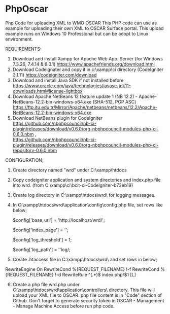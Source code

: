 # PhpOscar
Php Code for uploading XML to WMO OSCAR
This PHP code can use as example for uploading their own XML to OSCAR Surface portal.
This upload example runs on Windows 10 Professional but can be adopt to Linux environment. 

REQUIREMENTS:
1. Download and install Xampp for Apache Web App. Server (for Windows 7.3.26, 7.4.14 & 8.0.1) https://www.apachefriends.org/download.html 
2. Download  Codeignater and copy it in c:\xampp\ci directory (CodeIgniter 3.1.11)  https://codeigniter.com/download
3. Download and install Java SDK if not installed before https://www.oracle.com/java/technologies/javase-jdk11-downloads.html#license-lightbox 
4. Download Apache NetBeans 12 feature update 1 (NB 12.2) - Apache-NetBeans-12.2-bin-windows-x64.exe (SHA-512, PGP ASC)         https://ftp.itu.edu.tr/Mirror/Apache/netbeans/netbeans/12.2/Apache-NetBeans-12.2-bin-windows-x64.exe
5. Download NetBeans plugin for CodeIgniter https://github.com/nbphpcouncil/nb-ci-plugin/releases/download/v0.6.0/org-nbphpcouncil-modules-php-ci-0.6.0.nbm ,  
   https://github.com/nbphpcouncil/nb-ci-plugin/releases/download/v0.6.0/org-nbphpcouncil-modules-php-ci-repository-0.6.0.nbm
   
CONFIGURATION;
1. Create directory named "wrd" under C:\xampp\htdocs
2. Copy codeigniter application and system directories and index.php file into wrd. (from C:\xampp\ci\bcit-ci-CodeIgniter-b73eb19\)
3. Create log directory in C:\xampp\htdocs\wrd\ for logging messages.
4. In C:\xampp\htdocs\wrd\application\config\config.php file, set rows like below;

	$config['base_url'] = 'http://localhost/wrd/';
        
	$config['index_page'] = '';
        
	$config['log_threshold'] = 1;
        
	$config['log_path'] = ''log/; 
        
5. Create .htaccess file in C:\xampp\htdocs\wrd\  and set rows in below;  
<IfModule mod_rewrite.c>
RewriteEngine On
RewriteCond %{REQUEST_FILENAME} !-f
RewriteCond %{REQUEST_FILENAME} !-d
RewriteRule ^(.*)$ index.php/$1 [L]
</IfModule>

6. Create a php file wrd.php under C:\xampp\htdocs\wrd\application\controllers\ directory.
This file will upload your XML file to OSCAR.
php file content is in "Code" section of Github. 
Don't forget to generate security token in OSCAR - Management - Manage Machine Access before run php code.




